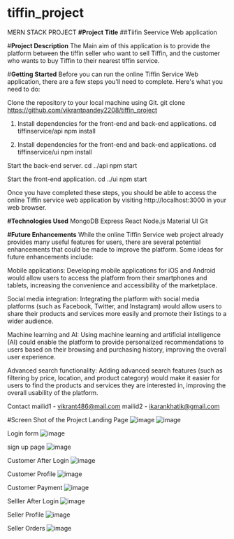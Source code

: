 # tiffin_project
MERN STACK PROJECT
**#Project Title**
##Tiifin Seervice Web application

#**Project Description**
The Main aim of this application is to provide the platform between the tiffin seller who want to sell Tiffin, and
the customer who wants to buy Tiffin to their nearest tiffin service.

#**Getting Started**
Before you can run the online Tiffin Service Web application, there are a few steps you'll need to complete. 
Here's what you need to do:

Clone the repository to your local machine using Git.
git clone https://github.com/vikrantpandey2208/tiffin_project

1. Install dependencies for the front-end and back-end applications.
cd tiffinservice/api
npm install

2. Install dependencies for the front-end and back-end applications.
cd tiffinservice/ui
npm install

Start the back-end server.
cd ../api
npm start

Start the front-end application.
cd ../ui
npm start

Once you have completed these steps,
you should be able to access the online Tiffin service web application by visiting http://localhost:3000 in your web browser.


**#Technologies Used**
MongoDB
Express
React
Node.js
Material UI
Git


**#Future Enhancements**
While the online Tiffin Service web project already provides many useful features for users, 
there are several potential enhancements that could be made to improve the platform. 
Some ideas for future enhancements include:

Mobile applications: 
Developing mobile applications for iOS and Android would allow users to access
the platform from their smartphones and tablets, increasing the convenience and 
accessibility of the marketplace.

Social media integration: 
Integrating the platform with social media platforms (such as Facebook, Twitter, and Instagram) 
would allow users to share their products and services more easily and promote their listings to a wider audience.

Machine learning and AI: Using machine learning and artificial intelligence (AI)
could enable the platform to provide personalized recommendations to users based 
on their browsing and purchasing history, improving the overall user experience.

Advanced search functionality: Adding advanced search features (such as filtering by price, location, and product category) 
would make it easier for users to find the products and services they are interested in, improving the overall usability of the platform.


Contact
mailid1 - vikrant486@mail.com
mailid2 - ikarankhatik@gmail.com

#Screen Shot of the Project
Landing Page 
![image](https://user-images.githubusercontent.com/100562135/228593761-6f2b1cf4-1aaf-4086-84d9-591867281577.png)
![image](https://user-images.githubusercontent.com/100562135/228594997-b747f298-8a85-4e07-887c-f99f9d6392b2.png)

Login form 
![image](https://user-images.githubusercontent.com/100562135/228595487-809fc749-5aa4-4514-9045-dc2bd25c8e6f.png)

sign up page
![image](https://user-images.githubusercontent.com/100562135/228596057-d1e8b8e9-bef1-4d16-aeec-14fafe2b555b.png)

Customer After Login
![image](https://user-images.githubusercontent.com/100562135/228597445-1ea8adec-efbc-49f1-ac6d-9400d9c392f0.png)

Customer Profile
![image](https://user-images.githubusercontent.com/100562135/228597743-f7bd9e75-4580-4146-ae9e-21b5667651ae.png)

Customer Payment
![image](https://user-images.githubusercontent.com/100562135/228599205-add39922-be1a-4172-9ef7-6d5fbfd25c86.png)


Selller After Login
![image](https://user-images.githubusercontent.com/100562135/228598132-7b897ce1-cc1a-46a7-b169-6e1e219d851e.png)

Seller Profile
![image](https://user-images.githubusercontent.com/100562135/228598315-7fbb5979-54c2-47d6-8bcc-6728ae98ef0b.png)

Seller Orders
![image](https://user-images.githubusercontent.com/100562135/228598537-b97cefb1-e8ca-4a20-964f-70908a9df61e.png)




